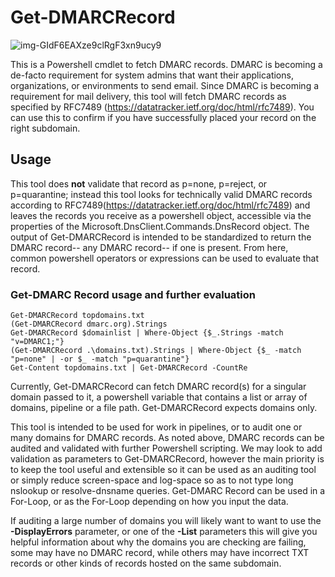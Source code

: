 # Get-DMARCRecord

![img-GIdF6EAXze9clRgF3xn9ucy9](https://github.com/Cyber-Jacob/Get-DMARCRecord/assets/88467147/e86ea27a-6887-4c7d-b138-4e8d6ceb8507)

This is a Powershell cmdlet to fetch DMARC records. DMARC is becoming a de-facto requirement for system admins that want their applications, organizations, or environments to send email. Since DMARC is becoming a requirement for mail delivery, this tool will fetch DMARC records as specified by RFC7489 (https://datatracker.ietf.org/doc/html/rfc7489). You can use this to confirm if you have successfully placed your record on the right subdomain. 


## Usage
This tool does **not** validate that record as p=none, p=reject, or p=quarantine; instead this tool looks for technically valid DMARC records according to RFC7489(https://datatracker.ietf.org/doc/html/rfc7489) and leaves the records you receive as a powershell object, accessible via the properties of the Microsoft.DnsClient.Commands.DnsRecord object. The output of Get-DMARCRecord is intended to be standardized to return the DMARC record-- any DMARC record-- if one is present. From here, common powershell operators or expressions can be used to evaluate that record.

### **Get-DMARC Record usage and further evaluation**

```
Get-DMARCRecord topdomains.txt
(Get-DMARCRecord dmarc.org).Strings
Get-DMARCRecord $domainlist | Where-Object {$_.Strings -match "v=DMARC1;"}
(Get-DMARCRecord .\domains.txt).Strings | Where-Object {$_ -match "p=none" | -or $_ -match "p=quarantine"}
Get-Content topdomains.txt | Get-DMARCRecord -CountRe
```

Currently, Get-DMARCRecord can fetch DMARC record(s) for a singular domain passed to it, a powershell variable that contains a list or array of domains, pipeline or a file path. Get-DMARCRecord expects domains only.

This tool is intended to be used for work in pipelines, or to audit one or many domains for DMARC records. As noted above, DMARC records can be audited and validated with further Powershell scripting. We may look to add validation as parameters to Get-DMARCRecord, however the main priority is to keep the tool useful and extensible so it can be used as an auditing tool or simply reduce screen-space and log-space so as to not type long nslookup or resolve-dnsname queries. Get-DMARC Record can be used in a For-Loop, or as the For-Loop depending on how you input the data.

If auditing a large number of domains you will likely want to want to use the **-DisplayErrors** parameter, or one of the **-List** parameters this will give you helpful information about why the domains you are checking are failing, some may have no DMARC record, while others may have incorrect TXT records or other kinds of records hosted on the same subdomain.
